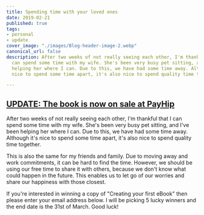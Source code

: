 ```yaml
---
title: Spending time with your loved ones
date: 2019-02-21
published: true
tags:
- personal
- update
cover_image: "./images/Blog-header-image-2.webp"
canonical_url: false
description: After two weeks of not really seeing each other, I'm thankful that I
  can spend some time with my wife. She's been very busy pet sitting, and I've been
  helping her where I can. Due to this, we have had some time away. Although it's
  nice to spend some time apart, it's also nice to spend quality time together.

---
```

## [UPDATE: The book is now on sale at PayHip](https://payhip.com/b/REwe)

After two weeks of not really seeing each other, I'm thankful that I can spend some time with my wife. She's been very busy pet sitting, and I've been helping her where I can. Due to this, we have had some time away. Although it's nice to spend some time apart, it's also nice to spend quality time together.

This is also the same for my friends and family. Due to moving away and work commitments, it can be hard to find the time. However, we should be using our free time to share it with others, because we don't know what could happen in the future. This enables us to let go of our worries and share our happiness with those closest.

If you're interested in winning a copy of "Creating your first eBook" then please enter your email address below. I will be picking 5 lucky winners and the end date is the 31st of March. Good luck!
